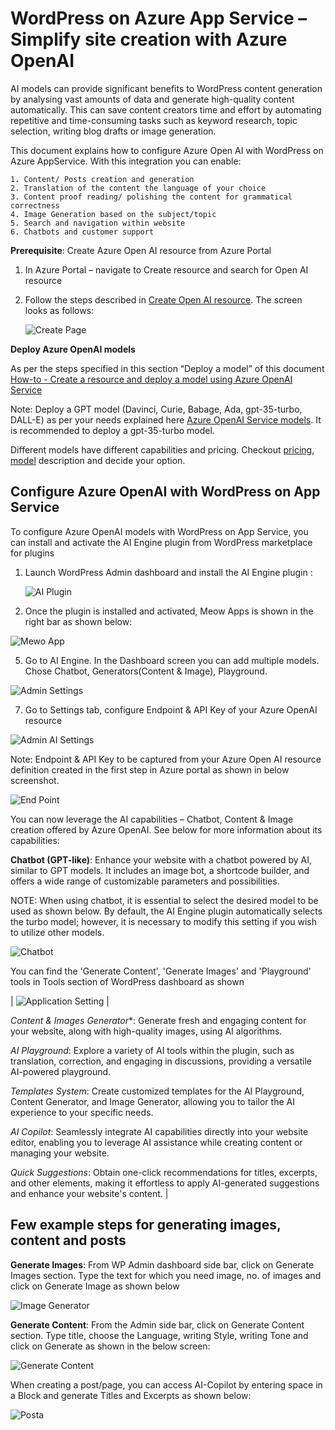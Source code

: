 # WordPress on Azure App Service – Simplify site creation with Azure OpenAI

AI models can provide significant benefits to WordPress content generation by analysing vast amounts of data and generate high-quality content automatically. This can save content creators time and effort by automating repetitive and time-consuming tasks such as keyword research, topic selection, writing blog drafts or image generation.

This document explains how to configure Azure Open AI with WordPress on Azure AppService. With this integration you can enable:

    1. Content/ Posts creation and generation 
    2. Translation of the content the language of your choice
    3. Content proof reading/ polishing the content for grammatical correctness 
    4. Image Generation based on the subject/topic
    5. Search and navigation within website
    6. Chatbots and customer support

**Prerequisite**:  Create Azure Open AI resource from Azure Portal

1. In Azure Portal – navigate to Create resource and search for Open AI resource
2. Follow the steps described in [Create Open AI resource](https://learn.microsoft.com/en-us/azure/ai-services/openai/how-to/create-resource?pivots=web-portal). The screen looks as follows:
   
   ![Create Page](./media/AI_Images/WP_AI_Create.jpg)

**Deploy Azure OpenAI models**

As per the steps specified in this section “Deploy a model” of this document [How-to - Create a resource and deploy a model using Azure OpenAI Service](https://learn.microsoft.com/en-us/azure/ai-services/openai/how-to/create-resource?pivots=web-portal)

Note: Deploy a GPT model (Davinci, Curie, Babage, Ada, gpt-35-turbo, DALL-E) as per your needs explained here [Azure OpenAI Service models](https://learn.microsoft.com/en-us/azure/ai-services/openai/concepts/models#model-summary-table-and-region-availability). It is recommended to deploy a gpt-35-turbo model. 

Different models have different capabilities and pricing. Checkout [pricing](https://azure.microsoft.com/en-us/pricing/details/cognitive-services/openai-service/), [model](https://learn.microsoft.com/en-us/azure/ai-services/openai/concepts/models#working-with-models) description and decide your option.

## Configure Azure OpenAI with WordPress on App Service 
 
To configure Azure OpenAI models with WordPress on App Service, you can install and activate the AI Engine plugin from WordPress marketplace for plugins 

1. Launch WordPress Admin dashboard and install the AI Engine plugin :
   
   ![AI Plugin](./media/AI_Images/WP_AI_Plugin.jpg)

3. Once the plugin is installed and activated, Meow Apps is shown in the right bar as shown below:
   
![Mewo App](./media/AI_Images/WP_Mewo_App.jpg)

5. Go to AI Engine. In the Dashboard screen you can add multiple models. Chose Chatbot, Generators(Content & Image), Playground.
   
![Admin Settings](./media/AI_Images/WP_Admin_Settings.jpg)

7. Go to Settings tab, configure Endpoint & API Key of your Azure OpenAI resource
   
 ![Admin AI Settings](./media/AI_Images/WP_AI_Admin_Settings.jpg)

Note: Endpoint & API Key to be captured from your Azure Open AI resource definition created in the first step in Azure portal as shown in below screenshot.

 ![End Point](media/AI_Images/WP_AI_Endpoint.jpg)

You can now leverage the AI capabilities – Chatbot, Content & Image creation offered by Azure OpenAI. See below for more information about its capabilities: 

**Chatbot (GPT-like)**: Enhance your website with a chatbot powered by AI, similar to GPT models. It includes an image bot, a shortcode builder, and offers a wide range of customizable parameters and possibilities.  
 
NOTE: When using chatbot, it is essential to select the desired model to be used as shown below. By default, the AI Engine plugin automatically selects the turbo model; however, it is necessary to modify this setting if you wish to utilize other models. 

 ![Chatbot](./media/AI_Images/WP_Chatbot.jpg)

You can find the 'Generate Content', 'Generate Images' and 'Playground' tools  in Tools section of WordPress dashboard as shown 

| ![Application Setting](./media/AI_Images/WP_Admin_tools.jpg) |

*Content & Images Generator**: Generate fresh and engaging content for your website, along with high-quality images, using AI algorithms.  
 
*AI Playground*: Explore a variety of AI tools within the plugin, such as translation, correction, and engaging in discussions, providing a versatile AI-powered playground.  
 
*Templates System*: Create customized templates for the AI Playground, Content Generator, and Image Generator, allowing you to tailor the AI experience to your specific needs.  
 
*AI Copilot*: Seamlessly integrate AI capabilities directly into your website editor, enabling you to leverage AI assistance while creating content or managing your website.  

*Quick Suggestions*: Obtain one-click recommendations for titles, excerpts, and other elements, making it effortless to apply AI-generated suggestions and enhance your website's content. |

## Few example steps for generating images, content and posts
**Generate Images**:  From WP Admin dashboard side bar, click on Generate Images section. Type the text for which you need image, no. of images and click on Generate Image as shown below

![Image Generator](./media/AI_Images/WP_Image_Generator.jpg)

**Generate Content**: From the Admin side bar, click on Generate Content section. Type title, choose the Language, writing Style, writing Tone and click on Generate as shown in the below screen: 

![Generate Content](./media/AI_Images/WP_Content_Generator.jpg)

When creating a post/page, you can access AI-Copilot by entering space in a Block and generate Titles and Excerpts as shown below: 

![Posta](./media/AI_Images/WP_Posts.jpg)
